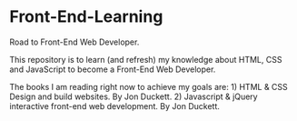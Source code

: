 # Front-End-Learning
Road to Front-End Web Developer.

This repository is to learn (and refresh) my knowledge about HTML, CSS and JavaScript to become a Front-End Web Developer.

The books I am reading right now to achieve my goals are:
    1) HTML & CSS Design and build websites. By Jon Duckett.
    2) Javascript & jQuery interactive front-end web development. By Jon Duckett.
